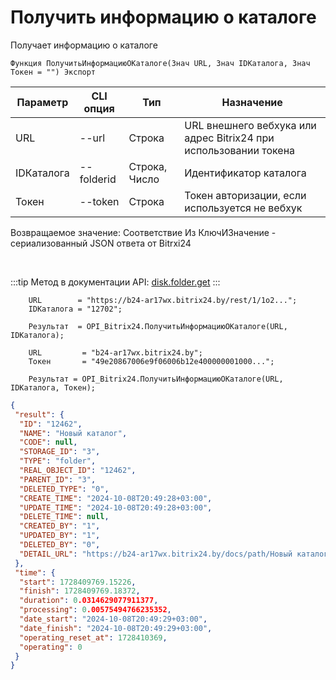 ﻿---
sidebar_position: 1
---

# Получить информацию о каталоге
 Получает информацию о каталоге



`Функция ПолучитьИнформациюОКаталоге(Знач URL, Знач IDКаталога, Знач Токен = "") Экспорт`

  | Параметр | CLI опция | Тип | Назначение |
  |-|-|-|-|
  | URL | --url | Строка | URL внешнего вебхука или адрес Bitrix24 при использовании токена |
  | IDКаталога | --folderid | Строка, Число | Идентификатор каталога |
  | Токен | --token | Строка | Токен авторизации, если используется не вебхук |

  
  Возвращаемое значение:   Соответствие Из КлючИЗначение - сериализованный JSON ответа от Bitrxi24

<br/>

:::tip
Метод в документации API: [disk.folder.get](https://dev.1c-bitrix.ru/rest_help/disk/folder/disk_folder_get.php)
:::
<br/>


```bsl title="Пример кода"
    URL        = "https://b24-ar17wx.bitrix24.by/rest/1/1o2...";
    IDКаталога = "12702";

    Результат  = OPI_Bitrix24.ПолучитьИнформациюОКаталоге(URL, IDКаталога);

    URL         = "b24-ar17wx.bitrix24.by";
    Токен       = "49e20867006e9f06006b12e400000001000...";

    Результат = OPI_Bitrix24.ПолучитьИнформациюОКаталоге(URL, IDКаталога, Токен);
```
    



```json title="Результат"
{
 "result": {
  "ID": "12462",
  "NAME": "Новый каталог",
  "CODE": null,
  "STORAGE_ID": "3",
  "TYPE": "folder",
  "REAL_OBJECT_ID": "12462",
  "PARENT_ID": "3",
  "DELETED_TYPE": "0",
  "CREATE_TIME": "2024-10-08T20:49:28+03:00",
  "UPDATE_TIME": "2024-10-08T20:49:28+03:00",
  "DELETE_TIME": null,
  "CREATED_BY": "1",
  "UPDATED_BY": "1",
  "DELETED_BY": "0",
  "DETAIL_URL": "https://b24-ar17wx.bitrix24.by/docs/path/Новый каталог"
 },
 "time": {
  "start": 1728409769.15226,
  "finish": 1728409769.18372,
  "duration": 0.0314629077911377,
  "processing": 0.00575494766235352,
  "date_start": "2024-10-08T20:49:29+03:00",
  "date_finish": "2024-10-08T20:49:29+03:00",
  "operating_reset_at": 1728410369,
  "operating": 0
 }
}
```
